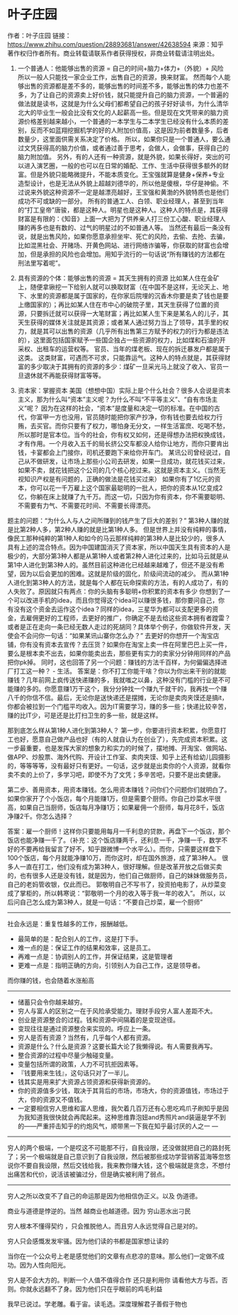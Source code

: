# 叶子庄园 
作者：叶子庄园
链接：https://www.zhihu.com/question/28893681/answer/42638594
来源：知乎
著作权归作者所有。商业转载请联系作者获得授权，非商业转载请注明出处。

1. 一个普通人：他能够出售的资源 = 自己的时间+脑力+体力+（外貌）+ 风险
所以一般人只能找一家企业工作，出售自己的资源，换来财富。
然而每个人能够出售的资源都是差不多的，能够出售的时间差不多，能够出售的体力也差不多，为了让自己的资源卖上好价钱，就只能提升自己的脑力资源，一个普遍的做法就是读书，这就是为什么父母们都希望自己的孩子好好读书，为什么清华北大的毕业生一般会比没有文化的人起薪高一些。但是现在文凭带来的脑力资源价格差别越来越小，一个普通的一本学生与二本学生已经没有什么本质的差别，反而不如蓝翔挖掘机学的好的人附加价值高，这是因为前者数量多，后者数量少，这里面供需关系决定了价格。
所以，如果你只是一个普通人，要么通过文凭获得高的脑力价值，或者通过善于思考，会做人，会做事，获得自己的脑力附加值。
另外，有的人还有一种资源，就是外貌，如果长得好，突出的可以进入演艺圈，一般的也可以在日常的婚配、工作、生活中获得很多额外的财富。但是外貌只能略微提升，不能本质变化。王宝强就算是健身+保养+专业造型设计，也是无法从外貌上超越刘德华的，所以他是傻根，华仔是神偷。不过说来外貌这种资源不一定是越漂亮越好，王宝强和黄渤的外貌特质也是他们成功不可或缺的一部分。
所有的普通工人、白领、职业经理人，甚至到当年的“打工皇帝”唐骏，都是这种人。明星也是这种人。这种人的特点是，其获得财富是有限的：《知音》上面一大把为了供养亲人打三份工心酸、职业经理人赚的再多也是有数的、过气的明星过的不如普通人等。
当然还有最后一条没有说，就是出售风险，如果你愿意承担坐牢、死亡的风险，去偷、去抢、去骗，比如混黑社会、开赌场、开黄色网站、进行网络诈骗等，你获取的财富也会增加，但是承担的风险也会增加。用知乎流行的一句话说“所有赚钱的方法都在刑法里写着呢”。

2. 具有资源的个体：能够出售的资源 = 其天生拥有的资源
比如某人住在金矿上，随便拿锹挖一下给别人就可以换取财富（在中国不是这样，无论天上、地下、水里的资源都是属于国家的，在你家后院埋的沉香木你要是卖了钱也是要上缴国家的）；再比如某人住在市中心的破院子里，其天生获得了位置的资源，只要拆迁就可以获得一大笔财富；再比如某人生下来是某名人的儿子，其天生获得的媒体关注就是其资源；或者某人通过努力当上了领导，其手里的权力，就是其可以出售的资源（几乎所有出售第三方赋予的权力的行为都是违法的），这里面包括国家赋予一些国企独占一些资源的权力，比如煤和石油的开采权、出租车的运营权等。
官员、当年的煤老板、现在的拆迁暴发户都是属于这类。
这类财富，可遇而不可求，只能靠运气。这种人的特点就是，其获得财富的多少取决于其拥有的资源的多少：煤矿一旦采光马上就没了收入、官员一旦退休就不再能获得财富等等。

3. 资本家：掌握资本
美国（想想中国）实际上是个什么社会？很多人会说是资本主义，那为什么叫“资本”主义呢？为什么不叫“不平等主义”、“自有市场主义”呢？
因为在这样的社会，“资本”是度量和决定一切的标准。在中国的古代，你富甲一方也没用，官员随时能把你家产抄净，你有钱也要去给权力行贿，去买官。而你只要有了权力，哪怕身无分文，一样生活富庶、吃喝不愁，所以那时是官本位。当今的社会，你有权又如何，还是得想办法把权换成钱，才有作用。一个月收入五千的局长挤公交车都没人给你让地方，而你只要肯出钱，卡宴都会上门接你，司机还要跑下来给你开车门。
某讯公司曾经说过，自己从不做研发，让市场上那些小公司去研发，如果一旦成功，就花钱买过来，如果不卖，就花钱把这个公司的几个核心挖过来。这就是资本主义。（当然无视知识产权是有问题的，正确的做法是花钱买过来）
如果你有了1亿元的资本，你可以花一千万雇上这个国家最聪明的一批人，把你的资本从1亿变成2亿，你躺在床上就赚了九千万。而这一切，只因为你有资本，你不需要聪明、不需要有力气、不需要花时间、不需要长得漂亮。

题主的问题：“为什么人与人之间所赚到的钱产生了巨大的差别？”
第3种人赚的就是比第2种人多，第2种人赚的就是比第1种人多。
但是世界上并没有纯粹的事情，像民工那种纯粹的第1种人和如今的马云那样纯粹的第3种人是比较少的，很多人具有上述的混合特点。因为中国建国消灭了资本家，所以中国天生具有资本的人是极少的，大部分第3种人都是从第1种人或者第2种人进化过来的，比如马云就是从第1中人进化到第3种人的。虽然目前这种进化已经越来越难了，但还不是没有希望，因为以后会更加的困难。这就是阶级的固化，阶级间流动的减少。
而从第1种人进化到第3种人的方法，就是每个人都在玩命探索的方法，有的人成功了，有的人失败了。原因就只有两点：你的头脑有多聪明+你积累的资本有多少
你想到了一个可以改进手机的idea，而且你觉得这个idea可以赚很多钱，那你要问自己，你有没有这个资金去运作这个idea？同样的idea，三星华为都可以支配更多的资金，去雇佣更好的工程师，去更好的推广，你确定不是去给这些资本拥有者蹚雷？或者是正在走向一条已经无数人走过的死胡同？具体举个例子，你做软件开发，天使会不会问你一句话：“如果某讯山寨你怎么办？”
去更好的你想开一个淘宝店铺，你有没有资本去宣传？去压货？如果你在淘宝上卖一件在阿里巴巴上买一件，要么是根本卖不出去，如果你能卖出去，那些更有实力的卖家分分钟用同样的产品把你pk掉。
同时，这也回答了另一个问题：赚钱的方法千百样，为何偏偏选择进厂打工这一种？ - 生活。
答案是：你不打工你能干啥？你以为你出来干别的就能赚钱？几年前网上疯传送快递赚的多，我就嗤之以鼻，这种没有门槛的行业是不可能赚的多的。你愿意赚1万干这个，我分分钟找一个赚九千就干的，我再找一个赚八千的你信不信。最后，无论你是送快递还是摆摊，无论你是卖肉夹馍还是搞it，你都会被拉到一个门槛平均收入。因为IT需要学习，赚的多一些；快递比较辛苦，赚的比IT少，可是还是比打扫卫生的多一些，就是这样。

那到底怎么样从第1种人进化到第3种人？
第一步，你要进行资本积累，你愿意打工也好，愿意自己做产品也好（有的人就自认为在创业了），先完成资本积累。这一步最重要，也是发挥大家的想象力和实力的时候了，摆地摊、开淘宝、做网站、做APP、炒股票、海外代购、开设计工作室、卖肉夹馍、知乎上还有给幼儿园摄影的，等等等等，没有最好只有更好。一句话，这步就是出卖你的个人资源，就看你卖不卖的上价了，多学习吧，即使不为了文凭；多辛苦吧，只要不是出卖健康。

第二步、善用资本，用资本赚钱。怎么用资本赚钱？问你们个问题你们就明白了。
如果你家开了个小饭店，每个月能赚1万，但是需要个厨师。你自己炒菜水平很高，如果自己当厨师，饭店每月净赚1万；如果雇佣一个厨师，每月花8千，饭店净赚2千。你怎么选择？

答案：雇一个厨师！这样你只要能用每月一千利息的贷款，再盘下一个饭店，那个饭店也能净赚一千了。（补充：这个饭店赚两千，还利息一千，净赚一千，数学不好的不要再给我留言了好不，知乎跟微博一个水平么）。而你，只需要这样盘下100个饭店，每个月就能净赚10万，而你这时，却在国外旅游，成了第3种人。
很多人一直在打工，他们没有成为第3种人，很好理解。但是改革开放之后做买卖的，也有很多人还是没有钱，就是因为，他们自己做厨师，自己的妹妹做服务员，自己的老妈管收银，仅此而已。
郭敬明自己不写书了，投资拍电影了，从炒菜变成了掌柜的，所以韩寒说：“郭敬明一个月的收入等于我一年的收入”。
所以，以后问自己怎么成为第3种人，就是一句话：“不要自己炒菜，雇一个厨师”

--------------------------------------------------
社会永远是：重复性越多的工作，报酬越低。

- 最简单的是：配合别人的工作，这是打下手。 
- 难一点的是：保证工作的结果和效率，这是员工。 
- 再难一点是：协调别人的工作，并保证结果，这是管理者 
- 更难一点是：指明正确的方向，引领别人为自己工作，这是领导者。 

而你赚的钱，也会随着水涨船高

--------------------------------------------

- 储蓄只会令你越来越穷。
- 穷人与富人的区别之一在于风险承受能力。理财手段穷人富人差距不大。
- 创业是资源整合的过程。钱和资源中间隔着的是变现途径。
- 变现往往是通过资源整合来实现的。呼应上一条。
- 穷人是否有资源？当然有，几乎每个人都有资源。
- 资源是什么？什么是资源？这要长篇大论了我懒得说。有人需要我再写。
- 整合资源的过程中尽量少触碰变量。
- 变量包括所谓的政策，人力不可抗拒因素等。
- 『钱要用来生钱』，这句话只对了一半儿。
- 钱其实是用来扩大资源占领资源和获得新资源的。
- 你的资源值多少钱，取决于其背后的市场，市场大，你的资源值钱，市场过于大，你的资源又不值钱。
- 一定要相信穷人思维和富人思维，我欠着几百万还有心思吃鸡爪子刷知乎是因为我知道我很快就会再爬起来。这种思维靠泡妞and秀照片and装逼是学不到的——严重抨击知乎的约炮风气，顺带黑一下我在知乎最讨厌的人之一 —

--------------------------------------------
穷人的两个极端，一个是哎这不可能那不行，自我设限，还没做就把自己的路封死了；另一个极端就是自己意识到了自我设限，然后被那些成功学营销客蓝海等忽悠说你不要自我设限，然后交钱给我，我来教你赚大钱，这个极端就是贪念，不想付出痛苦和代价，说活该被骗过分，但是确实被利用了弱点。

--------------------------------------------------
穷人之所以改变不了自己的命运那是因为他相信伪正义。以及 伪道德。

商业与道德是悖逆的。当然 越商业也越道德。因为 穷山恶水出刁民

穷人根本不懂得契约 ，只会推脱他人。而且穷人永远觉得自己是对的。

穷人只会感慨发发牢骚。因为他们读的书都是国家想让读的

当你在一个公众号上老是感觉他们的文章有点悲凉的意味。那么他们一定做不成功。因为人性向阳光。

穷人是不会大方的。判断一个人值不值得合作 还只是利用你 请看他大方与否。否则。你就永远翻不了身。因为他们只在乎眼前的鸡毛利益

我早已说过。学老雕。看于宙。读毛选。深度理解君子善假于物也
